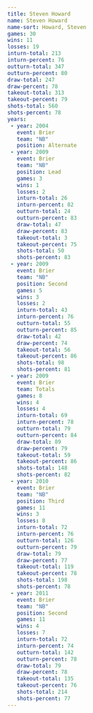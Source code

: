```yaml
---
title: Steven Howard
name: Steven Howard
name-sort: Howard, Steven
games: 30
wins: 11
losses: 19
inturn-total: 213
inturn-percent: 76
outturn-total: 347
outturn-percent: 80
draw-total: 247
draw-percent: 78
takeout-total: 313
takeout-percent: 79
shots-total: 560
shots-percent: 78
years:
 - year: 2004
   event: Brier
   team: "NB"
   position: Alternate
 - year: 2009
   event: Brier
   team: "NB"
   position: Lead
   games: 3
   wins: 1
   losses: 2
   inturn-total: 26
   inturn-percent: 82
   outturn-total: 24
   outturn-percent: 83
   draw-total: 47
   draw-percent: 83
   takeout-total: 3
   takeout-percent: 75
   shots-total: 50
   shots-percent: 83
 - year: 2009
   event: Brier
   team: "NB"
   position: Second
   games: 5
   wins: 3
   losses: 2
   inturn-total: 43
   inturn-percent: 76
   outturn-total: 55
   outturn-percent: 85
   draw-total: 42
   draw-percent: 74
   takeout-total: 56
   takeout-percent: 86
   shots-total: 98
   shots-percent: 81
 - year: 2009
   event: Brier
   team: Totals
   games: 8
   wins: 4
   losses: 4
   inturn-total: 69
   inturn-percent: 78
   outturn-total: 79
   outturn-percent: 84
   draw-total: 89
   draw-percent: 79
   takeout-total: 59
   takeout-percent: 86
   shots-total: 148
   shots-percent: 82
 - year: 2010
   event: Brier
   team: "NB"
   position: Third
   games: 11
   wins: 3
   losses: 8
   inturn-total: 72
   inturn-percent: 76
   outturn-total: 126
   outturn-percent: 79
   draw-total: 79
   draw-percent: 77
   takeout-total: 119
   takeout-percent: 78
   shots-total: 198
   shots-percent: 78
 - year: 2011
   event: Brier
   team: "NB"
   position: Second
   games: 11
   wins: 4
   losses: 7
   inturn-total: 72
   inturn-percent: 74
   outturn-total: 142
   outturn-percent: 78
   draw-total: 79
   draw-percent: 78
   takeout-total: 135
   takeout-percent: 76
   shots-total: 214
   shots-percent: 77
---
```

